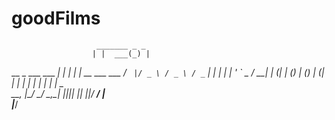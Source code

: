 # goodFilms

                       _______ _ _               
                      | |  ___(_) |              
  __ _  ___   ___   __| | |_   _| |_ __ ___  ___ 
 / _` |/ _ \ / _ \ / _` |  _| | | | '_ ` _ \/ __|
| (_| | (_) | (_) | (_| | |   | | | | | | | \__ \
 \__, |\___/ \___/ \__,_\_|   |_|_|_| |_| |_|___/
  __/ |                                          
 |___/                                           
